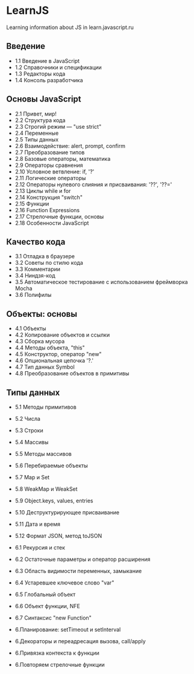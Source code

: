 # LearnJS

Learning information about JS in learn.javascript.ru

## Введение

 - 1.1 Введение в JavaScript
 - 1.2 Справочники и спецификации
 - 1.3 Редакторы кода
 - 1.4 Консоль разработчика

## Основы JavaScript
 
 - 2.1 Привет, мир!
 - 2.2 Структура кода
 - 2.3 Строгий режим — "use strict"
 - 2.4 Переменные
 - 2.5 Типы данных
 - 2.6 Взаимодействие: alert, prompt, confirm
 - 2.7 Преобразование типов
 - 2.8 Базовые операторы, математика
 - 2.9 Операторы сравнения
 - 2.10 Условное ветвление: if, '?'
 - 2.11 Логические операторы
 - 2.12 Операторы нулевого слияния и присваивания: '??', '??='
 - 2.13 Циклы while и for
 - 2.14 Конструкция "switch"
 - 2.15 Функции
 - 2.16 Function Expressions
 - 2.17 Стрелочные функции, основы
 - 2.18 Особенности JavaScript

 ## Качество кода
 
 - 3.1 Отладка в браузере
 - 3.2 Советы по стилю кода
 - 3.3 Комментарии
 - 3.4 Ниндзя-код
 - 3.5 Автоматическое тестирование c использованием фреймворка Mocha
 - 3.6 Полифилы

 ## Объекты: основы

 - 4.1 Объекты
 - 4.2 Копирование объектов и ссылки
 - 4.3 Сборка мусора
 - 4.4 Методы объекта, "this"
 - 4.5 Конструктор, оператор "new"
 - 4.6 Опциональная цепочка '?.'
 - 4.7 Тип данных Symbol
 - 4.8 Преобразование объектов в примитивы

## Типы данных

 - 5.1 Методы примитивов
 - 5.2 Числа
 - 5.3 Строки
 - 5.4 Массивы

 - 5.5 Методы массивов
 - 5.6 Перебираемые объекты
 - 5.7 Map и Set
 - 5.8 WeakMap и WeakSet
 - 5.9 Object.keys, values, entries
 - 5.10 Деструктурирующее присваивание
 - 5.11 Дата и время
 - 5.12 Формат JSON, метод toJSON
 - 6.1 Рекурсия и стек
 - 6.2 Остаточные параметры и оператор расширения
 - 6.3 Область видимости переменных, замыкание
 - 6.4 Устаревшее ключевое слово "var"
 - 6.5 Глобальный объект

 - 6.6 Объект функции, NFE
 - 6.7 Синтаксис "new Function"

 - 6.Планирование: setTimeout и setInterval
 - 6.Декораторы и переадресация вызова, call/apply
 - 6.Привязка контекста к функции
 - 6.Повторяем стрелочные функции